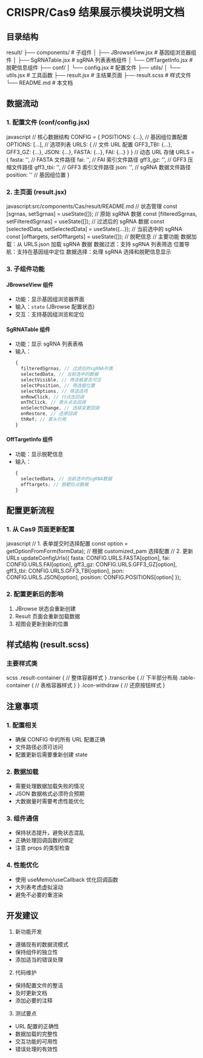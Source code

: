 # CRISPR/Cas9 结果展示模块说明文档

## 目录结构

result/
├── components/ # 子组件
│ ├── JBrowseView.jsx # 基因组浏览器组件
│ ├── SgRNATable.jsx # sgRNA 列表表格组件
│ └── OffTargetInfo.jsx # 脱靶信息组件
├── conf/
│ └── config.jsx # 配置文件
├── utils/
│ └── utils.jsx # 工具函数
├── result.jsx # 主结果页面
├── result.scss # 样式文件
└── README.md # 本文档

## 数据流动

### 1. 配置文件 (conf/config.jsx)

javascript
// 核心数据结构
CONFIG = {
    POSITIONS: {...}, // 基因组位置配置
    OPTIONS: [...], // 选项列表
    URLS: { // 文件 URL 配置
        GFF3_TBI: {...},
        GFF3_GZ: {...},
        JSON: {...},
        FASTA: {...},
        FAI: {...}
    }
}
// 动态 URL 存储
URLS = {
    fasta: '', // FASTA 文件路径
    fai: '', // FAI 索引文件路径
    gff3_gz: '', // GFF3 压缩文件路径
    gff3_tbi: '', // GFF3 索引文件路径
    json: '', // sgRNA 数据文件路径
    position: '' // 基因组位置
}

### 2. 主页面 (result.jsx)

javascript:src/components/Cas/result/README.md
// 状态管理
const [sgrnas, setSgrnas] = useState([]); // 原始 sgRNA 数据
const [filteredSgrnas, setFilteredSgrnas] = useState([]); // 过滤后的 sgRNA 数据
const [selectedData, setSelectedData] = useState({...}); // 当前选中的 sgRNA
const [offtargets, setOfftargets] = useState([]); // 脱靶信息
// 主要功能
数据加载：从 URLS.json 加载 sgRNA 数据
数据过滤：支持 sgRNA 列表筛选
位置导航：支持在基因组中定位
数据选择：处理 sgRNA 选择和脱靶信息显示

### 3. 子组件功能

#### JBrowseView 组件

- 功能：显示基因组浏览器界面
- 输入：`state` (JBrowse 配置状态)
- 交互：支持基因组浏览和定位

#### SgRNATable 组件

- 功能：显示 sgRNA 列表表格
- 输入：
  ```javascript
  {
    filteredSgrnas, // 过滤后的sgRNA列表
    selectedData, // 当前选中的数据
    selectVisible, // 筛选框是否可见
    selectPosition, // 筛选框位置
    selectOptions, // 筛选选项
    onRowClick, // 行点击回调
    onThClick, // 表头点击回调
    onSelectChange, // 选择变更回调
    onRestore, // 还原回调
    thRef; // 表头引用
  }
  ```

#### OffTargetInfo 组件

- 功能：显示脱靶信息
- 输入：
  ```javascript
  {
    selectedData, // 当前选中的sgRNA数据
    offtargets; // 脱靶位点数据
  }
  ```

## 配置更新流程

### 1. 从 Cas9 页面更新配置

javascript
// 1. 表单提交时选择配置
const option = getOptionFromForm(formData); // 根据 customized_pam 选择配置
// 2. 更新 URLs
updateConfigUrls({
fasta: CONFIG.URLS.FASTA[option],
fai: CONFIG.URLS.FAI[option],
gff3_gz: CONFIG.URLS.GFF3_GZ[option],
gff3_tbi: CONFIG.URLS.GFF3_TBI[option],
json: CONFIG.URLS.JSON[option],
position: CONFIG.POSITIONS[option]
});

### 2. 配置更新后的影响

1. JBrowse 状态会重新创建
2. Result 页面会重新加载数据
3. 视图会更新到新的位置

## 样式结构 (result.scss)

### 主要样式类

scss
.result-container {
// 整体容器样式
}
.transcribe {
// 下半部分布局
.table-container {
// 表格容器样式
}
}
.icon-withdraw {
// 还原按钮样式
}

## 注意事项

### 1. 配置相关

- 确保 CONFIG 中的所有 URL 配置正确
- 文件路径必须可访问
- 配置更新后需要重新创建 state

### 2. 数据加载

- 需要处理数据加载失败的情况
- JSON 数据格式必须符合预期
- 大数据量时需要考虑性能优化

### 3. 组件通信

- 保持状态提升，避免状态混乱
- 正确处理回调函数的绑定
- 注意 props 的类型检查

### 4. 性能优化

- 使用 useMemo/useCallback 优化回调函数
- 大列表考虑虚拟滚动
- 避免不必要的重渲染

## 开发建议

1. 新功能开发

- 遵循现有的数据流模式
- 保持组件的独立性
- 添加适当的错误处理

2. 代码维护

- 保持配置文件的整洁
- 及时更新文档
- 添加必要的注释

3. 测试要点

- URL 配置的正确性
- 数据加载的完整性
- 交互功能的可用性
- 错误处理的有效性
